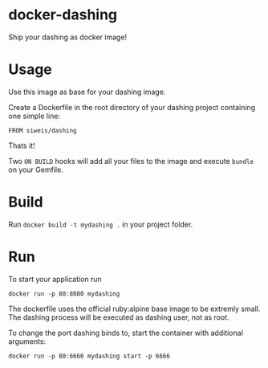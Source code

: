 # docker-dashing
Ship your dashing as docker image!

# Usage

Use this image as base for your dashing image.

Create a Dockerfile in the root directory of your dashing project containing one simple line:

    FROM siweis/dashing

Thats it!

Two `ON BUILD` hooks will add all your files to the image and execute `bundle` on your Gemfile.

# Build

Run `docker build -t mydashing .` in your project folder.

# Run

To start your application run

    docker run -p 80:8080 mydashing

The dockerfile uses the official ruby:alpine base image to be extremly small.
The dashing process will be executed as dashing user, not as root.

To change the port dashing binds to, start the container with additional arguments:

    docker run -p 80:6666 mydashing start -p 6666
